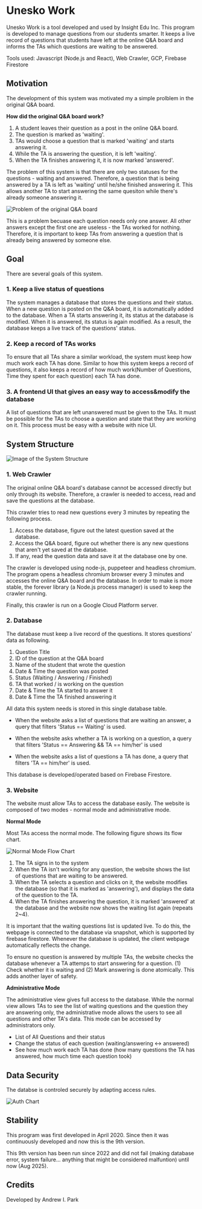 # Unesko Work

Unesko Work is a tool developed and used by Insight Edu Inc. This program is developed to manage questions from our students smarter. It keeps a live record of questions that students have left at the online Q&A board and informs the TAs which questions are waiting to be answered.

Tools used: Javascript (Node.js and React), Web Crawler, GCP, Firebase Firestore

## Motivation

The development of this system was motivated my a simple prolblem in the original Q&A board. 

**How did the original Q&A board work?**

1. A student leaves their question as a post in the online Q&A board.
2. The question is marked as 'waiting'.
3. TAs would choose a question that is marked 'waiting' and starts answering it.
4. While the TA is answering the question, it is left 'waiting'.
5. When the TA finishes answering it, it is now marked 'answered'.

The problem of this system is that there are only two statuses for the questions - waiting and answered. Therefore, a question that is being answered by a TA is left as 'waiting' until he/she finished answering it. This allows another TA to start answering the same quesiton while there's already someone answering it.

![Problem of the original Q&A board](/img/Picture1.png)

This is a problem becuase each question needs only one answer. All other answers except the first one are useless - the TAs worked for nothing. Therefore, it is important to keep TAs from answering a question that is already being answered by someone else.

## Goal

There are several goals of this system.

### 1. Keep a live status of questions

The system manages a database that stores the questions and their status. When a new question is posted on the Q&A board, it is automatically added to the database. When a TA starts answering it, its status at the database is modified. When it is answered, its status is again modified. As a result, the database keeps a live track of the questions' status.

### 2. Keep a record of TAs works

To ensure that all TAs share a similar workload, the system must keep how much work each TA has done. Similar to how this system keeps a record of questions, it also keeps a record of how much work(Number of Questions, Time they spent for each question) each TA has done.

### 3. A frontend UI that gives an easy way to access&modify the database

A list of questions that are left unanswered must be given to the TAs. It must be possible for the TAs to choose a question and state that they are working on it. This process must be easy with a website with nice UI.


## System Structure

![Image of the System Structure](/img/Picture2.png)

### 1. Web Crawler

The original online Q&A board's database cannot be accessed directly but only through its website. Therefore, a crawler is needed to access, read and save the questions at the database.

This crawler tries to read new questions every 3 minutes by repeating the following process.

1. Access the database, figure out the latest question saved at the database.
2. Access the Q&A board, figure out whether there is any new questions that aren't yet saved at the database.
3. If any, read the question data and save it at the database one by one.

The crawler is developed using node-js, puppeteer and headless chromium. The program opens a headless chromium browser every 3 minutes and accesses the online Q&A board and the database. In order to make is more stable, the forever library (a Node.js process manager) is used to keep the crawler running.

Finally, this crawler is run on a Google Cloud Platform server.

### 2. Database

The database must keep a live record of the questions. It stores questions' data as following.

1. Question Title
2. ID of the question at the Q&A board
3. Name of the student that wrote the question
4. Date & Time the question was posted
5. Status (Waiting / Answering / Finished)
6. TA that worked / is working on the question
7. Date & Time the TA started to answer it
8. Date & Time the TA finished answering it

All data this system needs is stored in this single database table. 

- When the website asks a list of questions that are waiting an answer, a query that filters 'Status == Waiting' is used.

- When the website asks whether a TA is working on a question, a query that filters 'Status == Answering && TA == him/her' is used

- When the website asks a list of questions a TA has done, a query that filters 'TA == him/her' is used. 

This database is developed/operated based on Firebase Firestore.

### 3. Website

The website must allow TAs to access the database easily. The website is composed of two modes - normal mode and administrative mode.

**Normal Mode**

Most TAs access the normal mode. The following figure shows its flow chart.

![Normal Mode Flow Chart](/img/Picture3.png)

1. The TA signs in to the system
2. When the TA isn't working for any question, the website shows the list of questions that are waiting to be answered. 
3. When the TA selects a question and clicks on it, the website modifies the database (so that it is marked as 'answering'), and displays the data of the question to the TA.
4. When the TA finishes answering the question, it is marked 'answered' at the database and the website now shows the waiting list again (repeats 2~4).

It is important that the waiting questions list is updated live. To do this, the webpage is connected to the database via snapshot, which is supported by firebase firestore. Whenever the database is updated, the client webpage automatically reflects the change. 

To ensure no question is answered by multiple TAs, the website checks the database whenever a TA attemps to start answering for a question. (1) Check whether it is waiting and (2) Mark answering is done atomically. This adds another layer of safety.

**Administrative Mode**

The administrative view gives full access to the database. While the normal view allows TAs to see the list of waiting questions and the question they are answering only, the administrative mode allows the users to see all questions and other TA's data. This mode can be accessed by administrators only. 

- List of All Questions and their status
- Change the status of each question (waiting/answering <-> answered)
- See how much work each TA has done (how many questions the TA has answered, how much time each question took)

## Data Security

The databse is controled securely by adapting access rules.

![Auth Chart](/img/Picture4.png)

## Stability
This program was first developed in April 2020. Since then it was continuously developed and now this is the 9th version. 

This 9th version has been run since 2022 and did not fail (making database error, system failure... anything that might be considered malfuntion) until now (Aug 2025).

## Credits
Developed by Andrew I. Park